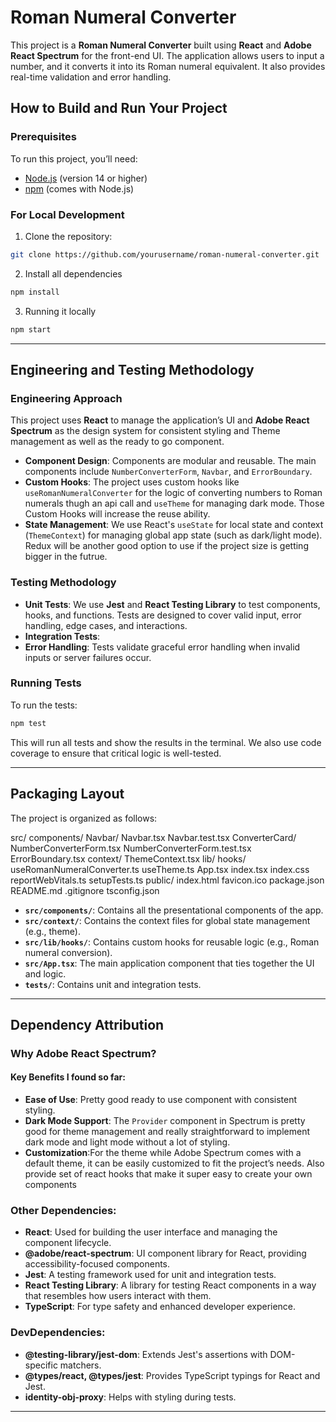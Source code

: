 # Roman Numeral Converter

This project is a **Roman Numeral Converter** built using **React** and **Adobe React Spectrum** for the front-end UI. The application allows users to input a number, and it converts it into its Roman numeral equivalent. It also provides real-time validation and error handling.

## How to Build and Run Your Project

### Prerequisites

To run this project, you’ll need:

- [Node.js](https://nodejs.org/) (version 14 or higher)
- [npm](https://www.npmjs.com/) (comes with Node.js)

### For Local Development

1. Clone the repository:

```bash
git clone https://github.com/yourusername/roman-numeral-converter.git
```

2. Install all dependencies

```bash
npm install
```

3. Running it locally

```bash
npm start
```

---

## Engineering and Testing Methodology

### Engineering Approach

This project uses **React** to manage the application’s UI and **Adobe React Spectrum** as the design system for consistent styling and Theme management as well as the ready to go component.

- **Component Design**: Components are modular and reusable. The main components include `NumberConverterForm`, `Navbar`, and `ErrorBoundary`.
- **Custom Hooks**: The project uses custom hooks like `useRomanNumeralConverter` for the logic of converting numbers to Roman numerals thugh an api call and `useTheme` for managing dark mode. Those Custom Hooks will increase the reuse ability.
- **State Management**: We use React's `useState` for local state and context (`ThemeContext`) for managing global app state (such as dark/light mode). Redux will be another good option to use if the project size is getting bigger in the futrue.

### Testing Methodology

- **Unit Tests**: We use **Jest** and **React Testing Library** to test components, hooks, and functions. Tests are designed to cover valid input, error handling, edge cases, and interactions.
- **Integration Tests**:
- **Error Handling**: Tests validate graceful error handling when invalid inputs or server failures occur.

### Running Tests

To run the tests:

```bash
npm test

```

This will run all tests and show the results in the terminal. We also use code coverage to ensure that critical logic is well-tested.

---

## Packaging Layout

The project is organized as follows:

src/
components/
Navbar/
Navbar.tsx
Navbar.test.tsx
ConverterCard/
NumberConverterForm.tsx
NumberConverterForm.test.tsx
ErrorBoundary.tsx
context/
ThemeContext.tsx
lib/
hooks/
useRomanNumeralConverter.ts
useTheme.ts
App.tsx
index.tsx
index.css
reportWebVitals.ts
setupTests.ts
public/
index.html
favicon.ico
package.json
README.md
.gitignore
tsconfig.json

- **`src/components/`**: Contains all the presentational components of the app.
- **`src/context/`**: Contains the context files for global state management (e.g., theme).
- **`src/lib/hooks/`**: Contains custom hooks for reusable logic (e.g., Roman numeral conversion).
- **`src/App.tsx`**: The main application component that ties together the UI and logic.
- **`tests/`**: Contains unit and integration tests.

---

## Dependency Attribution

### Why Adobe React Spectrum?

#### Key Benefits I found so far:

- **Ease of Use**: Pretty good ready to use component with consistent styling.
- **Dark Mode Support**: The `Provider` component in Spectrum is pretty good for theme management and really straightforward to implement dark mode and light mode without a lot of styling.
- **Customization**:For the theme while Adobe Spectrum comes with a default theme, it can be easily customized to fit the project’s needs. Also provide set of react hooks that make it super easy to create your own components

### Other Dependencies:

- **React**: Used for building the user interface and managing the component lifecycle.
- **@adobe/react-spectrum**: UI component library for React, providing accessibility-focused components.
- **Jest**: A testing framework used for unit and integration tests.
- **React Testing Library**: A library for testing React components in a way that resembles how users interact with them.
- **TypeScript**: For type safety and enhanced developer experience.

### DevDependencies:

- **@testing-library/jest-dom**: Extends Jest's assertions with DOM-specific matchers.
- **@types/react, @types/jest**: Provides TypeScript typings for React and Jest.
- **identity-obj-proxy**: Helps with styling during tests.

---
